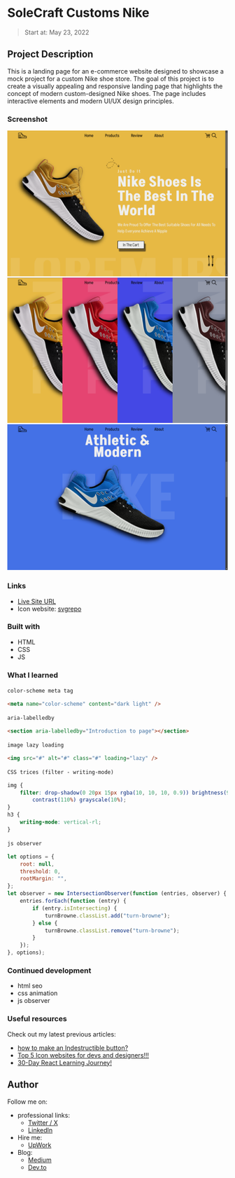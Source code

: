 # SoleCraft Customs Nike 
> Start at: May 23, 2022

## Project Description

This is a landing page for an e-commerce website designed to showcase a mock project for a custom Nike shoe store. The goal of this project is to create a visually appealing and responsive landing page that highlights the concept of modern custom-designed Nike shoes. The page includes interactive elements and modern UI/UX design principles.


### Screenshot

![hero of the page](./design/screenshot.png)
![products section](./design/products.png)
![product](./design/product.png)

### Links

-   [Live Site URL](https://ymhaah.github.io/Nike-store/)
-   Icon website: [svgrepo](https://www.svgrepo.com/)

### Built with

-   HTML
-   CSS
-   JS

### What I learned

`color-scheme meta tag`

```html
<meta name="color-scheme" content="dark light" />
```

`aria-labelledby`
```html
<section aria-labelledby="Introduction to page"></section>
```

`image lazy loading`
```html
<img src="#" alt="#" class="#" loading="lazy" />
```

`CSS trices (filter - writing-mode)`
```css
img {
	filter: drop-shadow(0 20px 15px rgba(10, 10, 10, 0.9)) brightness(90%)
		contrast(110%) grayscale(10%);
}
h3 {
	writing-mode: vertical-rl;
}
```

`js observer`
```js
let options = {
	root: null,
	threshold: 0,
	rootMargin: "",
};
let observer = new IntersectionObserver(function (entries, observer) {
	entries.forEach(function (entry) {
		if (entry.isIntersecting) {
			turnBrowne.classList.add("turn-browne");
		} else {
			turnBrowne.classList.remove("turn-browne");
		}
	});
}, options);
```

### Continued development

-   html seo
-   css animation
-   js observer

### Useful resources

Check out my latest previous articles:

-   [how to make an Indestructible button?](https://dev.to/ymhaah/how-to-make-an-indestructible-button-3f2h)
-   [Top 5 Icon websites for devs and designers!!!](https://dev.to/ymhaah/top-5-icon-websites-for-devs-and-designers-53mh)
-   [30-Day React Learning Journey!](https://dev.to/ymhaah/series/20473)


## Author
Follow me on:

-   professional links:
    - [Twitter / X](https://twitter.com/hafanwy)
    - [LinkedIn](https://www.linkedin.com/in/youssef-hafnawy/)
-   Hire me:
    -   [UpWork](https://www.upwork.com/freelancers/~01acd8e5370e5646aa)
-   Blog:
    -   [Medium](https://medium.com/@ymhaah250)
    -   [Dev.to](https://dev.to/ymhaah)
